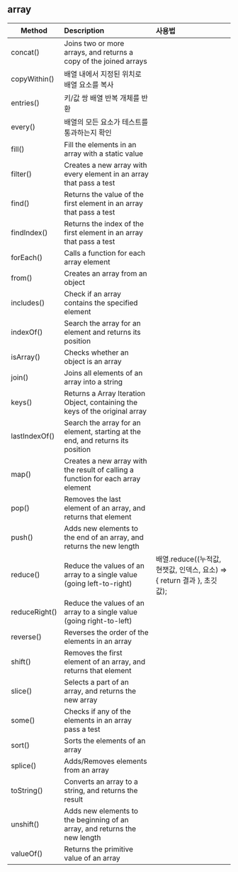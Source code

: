## array  

| Method  |	Description  |  사용법  |  
| -------------------------------- | :------------------ | :------------------ |  
| concat()	    | Joins two or more arrays, and returns a copy of the joined arrays |   |   
| copyWithin()	| 배열 내에서 지정된 위치로 배열 요소를 복사                          |   |  
| entries()     | 키/값 쌍 배열 반복 개체를 반환 |                        |  
| every()       | 배열의 모든 요소가 테스트를 통과하는지 확인 |     |  
| fill()	    | Fill the elements in an array with a static value |    |   
| filter()	    | Creates a new array with every element in an array that pass a test |     |  
| find()	    | Returns the value of the first element in an array that pass a test |     |  
| findIndex()	| Returns the index of the first element in an array that pass a test |     |  
| forEach()	    | Calls a function for each array element |     |  
| from()	    | Creates an array from an object |     |  
| includes()	| Check if an array contains the specified element |     |  
| indexOf()	    | Search the array for an element and returns its position |     |  
| isArray()	    | Checks whether an object is an array |     |  
| join()	    | Joins all elements of an array into a string |     |  
| keys()	    | Returns a Array Iteration Object, containing the keys of the original array |     |  
| lastIndexOf()	| Search the array for an element, starting at the end, and returns its position |     |  
| map()   	    | Creates a new array with the result of calling a function for each array element |     |  
| pop()	        | Removes the last element of an array, and returns that element |     |  
| push()	    | Adds new elements to the end of an array, and returns the new length |     |  
| reduce()	    | Reduce the values of an array to a single value (going left-to-right) |   배열.reduce((누적값, 현잿값, 인덱스, 요소) => { return 결과 }, 초깃값);   |   
| reduceRight() | Reduce the values of an array to a single value (going right-to-left) |     |  
| reverse()	    | Reverses the order of the elements in an array |     |  
| shift()	    | Removes the first element of an array, and returns that element |     |  
| slice()	    | Selects a part of an array, and returns the new array |     |  
| some()	    | Checks if any of the elements in an array pass a test |     |  
| sort()	    | Sorts the elements of an array |     |  
| splice()	    | Adds/Removes elements from an array |     |  
| toString()	| Converts an array to a string, and returns the result |     |  
| unshift()	    | Adds new elements to the beginning of an array, and returns the new length |     |  
| valueOf()	    | Returns the primitive value of an array |     |  